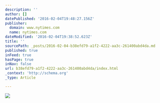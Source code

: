 ```yaml
---
description: ''
author: []
datePublished: '2016-02-04T19:48:27.156Z'
publisher:
  domain: www.nytimes.com
  name: nytimes.com
dateModified: '2016-02-04T19:38:52.623Z'
title: ''
sourcePath: _posts/2016-02-04-b38efd79-a1f2-4222-aa3c-261400abd4da.md
published: true
inFeed: true
hasPage: true
inNav: false
url: b38efd79-a1f2-4222-aa3c-261400abd4da/index.html
_context: 'http://schema.org'
_type: Article

---
```

![](http://static01.nyt.com/images/2016/02/07/travel/07TUSCANY1/07TUSCANY1-master675.jpg)
